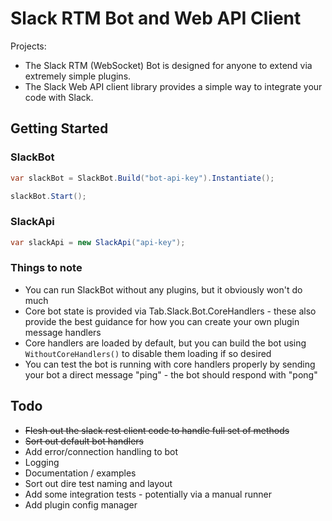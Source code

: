 # Slack RTM Bot and Web API Client

Projects:  
- The Slack RTM (WebSocket) Bot is designed for anyone to extend via extremely simple plugins.  
- The Slack Web API client library provides a simple way to integrate your code with Slack.

## Getting Started

### SlackBot  
```cs
var slackBot = SlackBot.Build("bot-api-key").Instantiate();

slackBot.Start();
```

### SlackApi  
```cs
var slackApi = new SlackApi("api-key");
```

### Things to note  
- You can run SlackBot without any plugins, but it obviously won't do much  
- Core bot state is provided via Tab.Slack.Bot.CoreHandlers - these also provide the best guidance for how you can create your own plugin message handlers  
- Core handlers are loaded by default, but you can build the bot using `WithoutCoreHandlers()` to disable them loading if so desired    
- You can test the bot is running with core handlers properly by sending your bot a direct message "ping" - the bot should respond with "pong" 

## Todo
- ~~Flesh out the slack rest client code to handle full set of methods~~  
- ~~Sort out default bot handlers~~  
- Add error/connection handling to bot  
- Logging  
- Documentation / examples  
- Sort out dire test naming and layout  
- Add some integration tests - potentially via a manual runner
- Add plugin config manager
